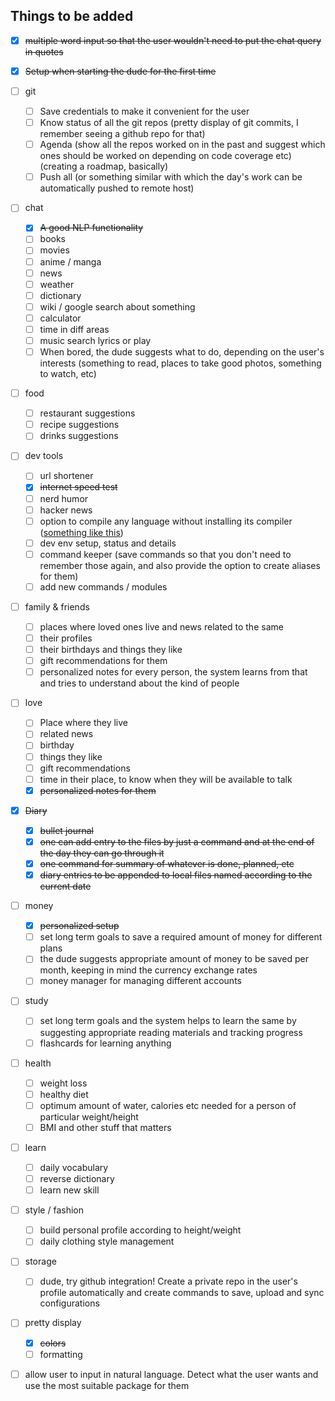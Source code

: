 ## Things to be added

- [x] ~~multiple word input so that the user wouldn't need to put the chat query in quotes~~

- [x] ~~Setup when starting the dude for the first time~~

- [ ] git
  - [ ] Save credentials to make it convenient for the user
  - [ ] Know status of all the git repos (pretty display of git commits, I remember seeing a github repo for that)
  - [ ] Agenda (show all the repos worked on in the past and suggest which ones should be worked on depending on code coverage etc) (creating a roadmap, basically)
  - [ ] Push all (or something similar with which the day's work can be automatically pushed to remote host)

- [ ] chat
  - [x] ~~A good NLP functionality~~
  - [ ] books
  - [ ] movies
  - [ ] anime / manga
  - [ ] news
  - [ ] weather
  - [ ] dictionary
  - [ ] wiki / google search about something
  - [ ] calculator
  - [ ] time in diff areas
  - [ ] music search lyrics or play
  - [ ] When bored, the dude suggests what to do, depending on the user's interests (something to read, places to take good photos, something to watch, etc)  

- [ ] food
  - [ ] restaurant suggestions
  - [ ] recipe suggestions
  - [ ] drinks suggestions

- [ ] dev tools
  - [ ] url shortener
  - [x] ~~internet speed test~~
  - [ ] nerd humor
  - [ ] hacker news
  - [ ] option to compile any language without installing its compiler ([something like this](https://github.com/imshyam/ComIt))
  - [ ] dev env setup, status and details
  - [ ] command keeper (save commands so that you don't need to remember those again, and also provide the option to create aliases for them)
  - [ ] add new commands / modules

- [ ] family & friends
  - [ ] places where loved ones live and news related to the same
  - [ ] their profiles
  - [ ] their birthdays and things they like
  - [ ] gift recommendations for them
  - [ ] personalized notes for every person, the system learns from that and tries to understand about the kind of people

- [ ] love
  - [ ] Place where they live
  - [ ] related news
  - [ ] birthday
  - [ ] things they like
  - [ ] gift recommendations
  - [ ] time in their place, to know when they will be available to talk
  - [x] ~~personalized notes for them~~

- [x] ~~Diary~~
  - [x] ~~bullet journal~~
  - [x] ~~one can add entry to the files by just a command and at the end of the day they can go through it~~
  - [x] ~~one command for summary of whatever is done, planned, etc~~
  - [x] ~~diary entries to be appended to local files named according to the current date~~

- [ ] money
  - [x] ~~personalized setup~~
  - [ ] set long term goals to save a required amount of money for different plans
  - [ ] the dude suggests appropriate amount of money to be saved per month, keeping in mind the currency exchange rates
  - [ ] money manager for managing different accounts

- [ ] study
  - [ ] set long term goals and the system helps to learn the same by suggesting appropriate reading materials and tracking progress
  - [ ] flashcards for learning anything

- [ ] health
  - [ ] weight loss
  - [ ] healthy diet
  - [ ] optimum amount of water, calories etc needed for a person of particular weight/height
  - [ ] BMI and other stuff that matters

- [ ] learn
  - [ ] daily vocabulary
  - [ ] reverse dictionary
  - [ ] learn new skill

- [ ] style / fashion
  - [ ] build personal profile according to height/weight
  - [ ] daily clothing style management

- [ ] storage
  - [ ] dude, try github integration! Create a private repo in the user's profile automatically and create commands to save, upload and sync configurations

- [ ] pretty display
  - [x] ~~colors~~
  - [ ] formatting

- [ ] allow user to input in natural language. Detect what the user wants and use the most suitable package for them
